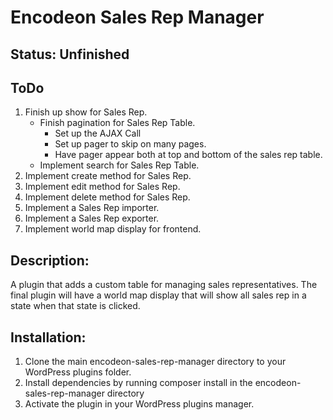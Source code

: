 # Encodeon Sales Rep Manager

## Status: Unfinished

## ToDo
1. Finish up show for Sales Rep.
   - Finish pagination for Sales Rep Table.
     - Set up the AJAX Call
     - Set up pager to skip on many pages.
     - Have pager appear both at top and bottom of the sales rep table.
   - Implement search for Sales Rep Table.
2. Implement create method for Sales Rep.
3. Implement edit method for Sales Rep.
4. Implement delete method for Sales Rep.
5. Implement a Sales Rep importer.
6. Implement a Sales Rep exporter.
7. Implement world map display for frontend.

## Description:
A plugin that adds a custom table for managing sales representatives. The final plugin will have a world map display that will show all sales rep in a state when that state is clicked.

## Installation:
1. Clone the main encodeon-sales-rep-manager directory to your WordPress plugins folder.
2. Install dependencies by running composer install in the encodeon-sales-rep-manager directory
3. Activate the plugin in your WordPress plugins manager.
